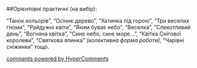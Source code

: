 <div id="hypercomments_widget" class="js-hypercomments-widget invisible"></div>

##Орієнтовні практичні (на вибір):

“Танок кольорів”, “Осіннє дерево”, “Хатинка під горою”, “Три веселих гноми”, “Райдужні квіти”, “Яким буває небо”, “Веселка”,  “Спекотливий день”, “Вогняна квітка”, “Синє небо, синє море…”, “Квітка Снігової королеви”, “Святкова ялинка” *(колективна форма роботи)*, “Чарівні сніжинки” тощо.


<div class="js-hypercomments-container">
    <a href="http://hypercomments.com" class="hc-link" title="comments widget">comments powered by HyperComments</a>
</div>